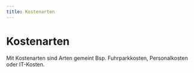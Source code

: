 ```yaml
---
title: Kostenarten
---
```


# Kostenarten

Mit Kostenarten sind Arten gemeint Bsp. Fuhrparkkosten, Personalkosten oder IT-Kosten.
